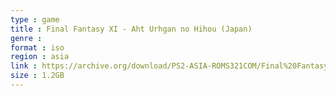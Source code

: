 ```yaml
---
type : game
title : Final Fantasy XI - Aht Urhgan no Hihou (Japan)
genre : 
format : iso
region : asia
link : https://archive.org/download/PS2-ASIA-ROMS321COM/Final%20Fantasy%20XI%20-%20Aht%20Urhgan%20no%20Hihou%20%28Japan%29.7z
size : 1.2GB
---
```

